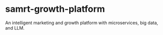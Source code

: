 # samrt-growth-platform
An intelligent marketing and growth platform with microservices, big data, and LLM.
